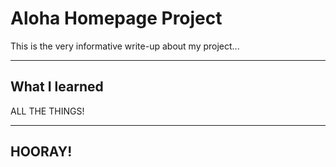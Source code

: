 # Aloha Homepage Project

This is the very informative write-up about my project...

---

## What I learned

ALL THE THINGS!

---

## HOORAY!
